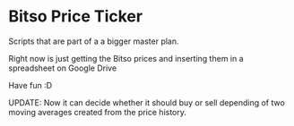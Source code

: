 # Bitso Price Ticker
Scripts that are part of a a bigger master plan. 

Right now is just getting the Bitso prices and inserting them in a spreadsheet on Google Drive

Have fun :D

UPDATE:
Now it can decide whether it should buy or sell depending of two moving averages created from the price history.
